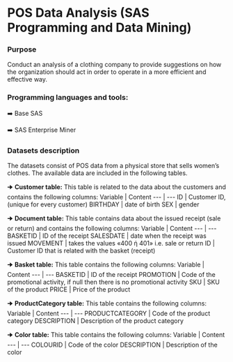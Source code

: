 # POS Data Analysis (SAS Programming and Data Mining)

### Purpose
Conduct an analysis of a clothing company to provide suggestions on how the organization should act in order to operate in a more efficient and effective way.

### Programming languages and tools:
:arrow_right: Base SAS

:arrow_right: SAS Enterprise Miner

### Datasets description
The datasets consist of POS data from a physical store that sells women’s clothes. The available data are included in the following tables.

🠊 **Customer table:**
This table is related to the data about the customers and contains the following columns:
Variable | Content
--- | ---
ID | Customer ID, (unique for every customer)
BIRTHDAY | date of birth
SEX | gender

🠊 **Document table:**
This table contains data about the issued receipt (sale or return) and contains the following columns:
Variable | Content
--- | ---
BASKETID | ID of the receipt
SALESDATE | date when the receipt was issued
MOVEMENT | takes the values «400 ή 401» i.e. sale or return
ID | Customer ID that is related with the basket (receipt)

🠊 **Basket table:**
This table contains the following columns:
Variable | Content
--- | ---
BASKETID | ID of the receipt
PROMOTION | Code of the promotional activity, if null then there is no promotional activity
SKU | SKU of the product
PRICE | Price of the product

🠊 **ProductCategory table:**
This table contains the following columns:
Variable | Content
--- | ---
PRODUCTCATEGORY | Code of the product category
DESCRIPTION | Description of the product category

🠊 **Color table:**
This table contains the following columns:
Variable | Content
--- | ---
COLOURID | Code of the color
DESCRIPTION | Description of the color

